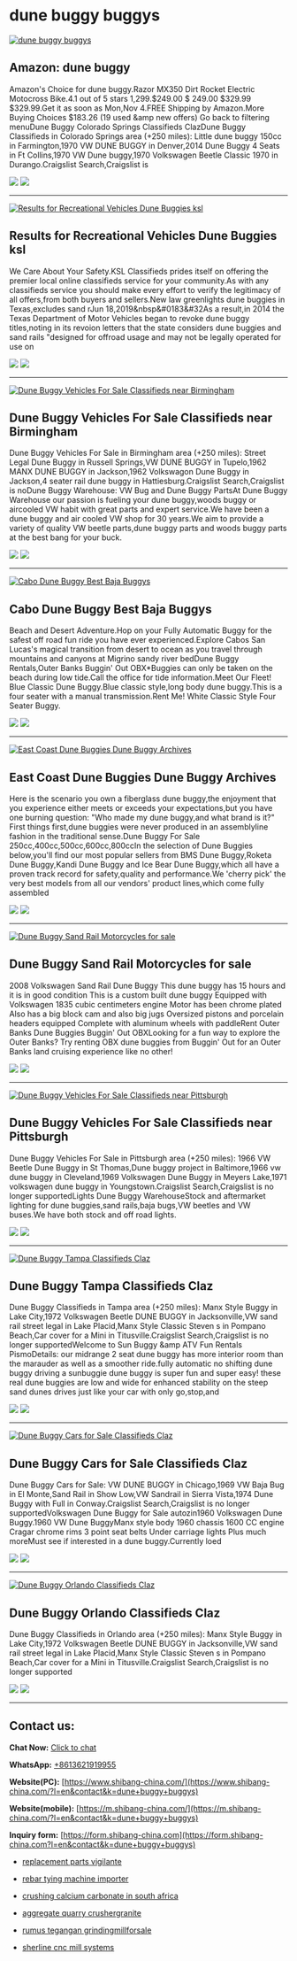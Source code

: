 # dune buggy buggys

<a href="https://swt.shibang-china.com/?l=en&img&k=dune+buggy+buggys" target="_blank">![dune buggy buggys](http://static.shibang-china.com/all-800x300/1139.jpg)</a>

## Amazon: dune buggy
Amazon's Choice for dune buggy.Razor MX350 Dirt Rocket Electric Motocross Bike.4.1 out of 5 stars 1,299.$249.00 $ 249.00 $329.99 $329.99.Get it as soon as Mon,Nov 4.FREE Shipping by Amazon.More Buying Choices $183.26 (19 used &amp new offers) Go back to filtering menuDune Buggy Colorado Springs Classifieds ClazDune Buggy Classifieds in Colorado Springs area (+250 miles): Little dune buggy 150cc in Farmington,1970 VW DUNE BUGGY in Denver,2014 Dune Buggy 4 Seats in Ft Collins,1970 VW Dune buggy,1970 Volkswagen Beetle Classic 1970 in Durango.Craigslist Search,Craigslist is


<a href="https://whatsapp.shibangsoft.com/WhatsApp.php" target="_blank" title="WhatsApp">![](http://static.shibang-china.com/icon/whatsapp.png)</a> <a href="https://swt.shibang-china.com/?l=en&icon&k=dune+buggy+buggys" target="_blank">![](http://static.shibang-china.com/icon/chat-en.png)</a>

---

<a href="https://swt.shibang-china.com/?l=en&img&k=dune+buggy+buggys" target="_blank">![Results for Recreational Vehicles Dune Buggies ksl](http://static.shibang-china.com/all-800x300/1505.jpg)</a>

## Results for Recreational Vehicles Dune Buggies ksl
We Care About Your Safety.KSL Classifieds prides itself on offering the premier local online classifieds service for your community.As with any classifieds service you should make every effort to verify the legitimacy of all offers,from both buyers and sellers.New law greenlights dune buggies in Texas,excludes sand rJun 18,2019&nbsp&#0183&#32As a result,in 2014 the Texas Department of Motor Vehicles began to revoke dune buggy titles,noting in its revoion letters that the state considers dune buggies and sand rails "designed for offroad usage and may not be legally operated for use on


<a href="https://whatsapp.shibangsoft.com/WhatsApp.php" target="_blank" title="WhatsApp">![](http://static.shibang-china.com/icon/whatsapp.png)</a> <a href="https://swt.shibang-china.com/?l=en&icon&k=dune+buggy+buggys" target="_blank">![](http://static.shibang-china.com/icon/chat-en.png)</a>

---

<a href="https://swt.shibang-china.com/?l=en&img&k=dune+buggy+buggys" target="_blank">![Dune Buggy Vehicles For Sale Classifieds near Birmingham](http://static.shibang-china.com/all-800x300/1167.jpg)</a>

## Dune Buggy Vehicles For Sale Classifieds near Birmingham
Dune Buggy Vehicles For Sale in Birmingham area (+250 miles): Street Legal Dune Buggy in Russell Springs,VW DUNE BUGGY in Tupelo,1962 MANX DUNE BUGGY in Jackson,1962 Volkswagon Dune Buggy in Jackson,4 seater rail dune buggy in Hattiesburg.Craigslist Search,Craigslist is noDune Buggy Warehouse: VW Bug and Dune Buggy PartsAt Dune Buggy Warehouse our passion is fueling your dune buggy,woods buggy or aircooled VW habit with great parts and expert service.We have been a dune buggy and air cooled VW shop for 30 years.We aim to provide a variety of quality VW beetle parts,dune buggy parts and woods buggy parts at the best bang for your buck.


<a href="https://whatsapp.shibangsoft.com/WhatsApp.php" target="_blank" title="WhatsApp">![](http://static.shibang-china.com/icon/whatsapp.png)</a> <a href="https://swt.shibang-china.com/?l=en&icon&k=dune+buggy+buggys" target="_blank">![](http://static.shibang-china.com/icon/chat-en.png)</a>

---

<a href="https://swt.shibang-china.com/?l=en&img&k=dune+buggy+buggys" target="_blank">![Cabo Dune Buggy Best Baja Buggys](http://static.shibang-china.com/all-800x300/1095.jpg)</a>

## Cabo Dune Buggy Best Baja Buggys
Beach and Desert Adventure.Hop on your Fully Automatic Buggy for the safest off road fun ride you have ever experienced.Explore Cabos San Lucas's magical transition from desert to ocean as you travel through mountains and canyons at Migrino sandy river bedDune Buggy Rentals,Outer Banks Buggin' Out OBX*Buggies can only be taken on the beach during low tide.Call the office for tide information.Meet Our Fleet! Blue Classic Dune Buggy.Blue classic style,long body dune buggy.This is a four seater with a manual transmission.Rent Me! White Classic Style Four Seater Buggy.


<a href="https://whatsapp.shibangsoft.com/WhatsApp.php" target="_blank" title="WhatsApp">![](http://static.shibang-china.com/icon/whatsapp.png)</a> <a href="https://swt.shibang-china.com/?l=en&icon&k=dune+buggy+buggys" target="_blank">![](http://static.shibang-china.com/icon/chat-en.png)</a>

---

<a href="https://swt.shibang-china.com/?l=en&img&k=dune+buggy+buggys" target="_blank">![East Coast Dune Buggies Dune Buggy Archives](http://static.shibang-china.com/all-800x300/847.jpg)</a>

## East Coast Dune Buggies Dune Buggy Archives
Here is the scenario you own a fiberglass dune buggy,the enjoyment that you experience either meets or exceeds your expectations,but you have one burning question: "Who made my dune buggy,and what brand is it?" First things first,dune buggies were never produced in an assemblyline fashion in the traditional sense.Dune Buggy For Sale 250cc,400cc,500cc,600cc,800ccIn the selection of Dune Buggies below,you'll find our most popular sellers from BMS Dune Buggy,Roketa Dune Buggy,Kandi Dune Buggy and Ice Bear Dune Buggy,which all have a proven track record for safety,quality and performance.We 'cherry pick' the very best models from all our vendors' product lines,which come fully assembled


<a href="https://whatsapp.shibangsoft.com/WhatsApp.php" target="_blank" title="WhatsApp">![](http://static.shibang-china.com/icon/whatsapp.png)</a> <a href="https://swt.shibang-china.com/?l=en&icon&k=dune+buggy+buggys" target="_blank">![](http://static.shibang-china.com/icon/chat-en.png)</a>

---

<a href="https://swt.shibang-china.com/?l=en&img&k=dune+buggy+buggys" target="_blank">![Dune Buggy Sand Rail Motorcycles for sale](http://static.shibang-china.com/all-800x300/970.jpg)</a>

## Dune Buggy Sand Rail Motorcycles for sale
2008 Volkswagen Sand Rail Dune Buggy This dune buggy has 15 hours and it is in good condition This is a custom built dune buggy Equipped with Volkswagen 1835 cubic centimeters engine Motor has been chrome plated Also has a big block cam and also big jugs Oversized pistons and porcelain headers equipped Complete with aluminum wheels with paddleRent Outer Banks Dune Buggies Buggin' Out OBXLooking for a fun way to explore the Outer Banks? Try renting OBX dune buggies from Buggin' Out for an Outer Banks land cruising experience like no other!


<a href="https://whatsapp.shibangsoft.com/WhatsApp.php" target="_blank" title="WhatsApp">![](http://static.shibang-china.com/icon/whatsapp.png)</a> <a href="https://swt.shibang-china.com/?l=en&icon&k=dune+buggy+buggys" target="_blank">![](http://static.shibang-china.com/icon/chat-en.png)</a>

---

<a href="https://swt.shibang-china.com/?l=en&img&k=dune+buggy+buggys" target="_blank">![Dune Buggy Vehicles For Sale Classifieds near Pittsburgh](http://static.shibang-china.com/all-800x300/1456.jpg)</a>

## Dune Buggy Vehicles For Sale Classifieds near Pittsburgh
Dune Buggy Vehicles For Sale in Pittsburgh area (+250 miles): 1966 VW Beetle Dune Buggy in St Thomas,Dune buggy project in Baltimore,1966 vw dune buggy in Cleveland,1969 Volkswagen Dune Buggy in Meyers Lake,1971 volkswagen dune buggy in Youngstown.Craigslist Search,Craigslist is no longer supportedLights Dune Buggy WarehouseStock and aftermarket lighting for dune buggies,sand rails,baja bugs,VW beetles and VW buses.We have both stock and off road lights.


<a href="https://whatsapp.shibangsoft.com/WhatsApp.php" target="_blank" title="WhatsApp">![](http://static.shibang-china.com/icon/whatsapp.png)</a> <a href="https://swt.shibang-china.com/?l=en&icon&k=dune+buggy+buggys" target="_blank">![](http://static.shibang-china.com/icon/chat-en.png)</a>

---

<a href="https://swt.shibang-china.com/?l=en&img&k=dune+buggy+buggys" target="_blank">![Dune Buggy Tampa Classifieds Claz](http://static.shibang-china.com/all-800x300/425.jpg)</a>

## Dune Buggy Tampa Classifieds Claz
Dune Buggy Classifieds in Tampa area (+250 miles): Manx Style Buggy in Lake City,1972 Volkswagen Beetle DUNE BUGGY in Jacksonville,VW sand rail street legal in Lake Placid,Manx Style Classic Steven s in Pompano Beach,Car cover for a Mini in Titusville.Craigslist Search,Craigslist is no longer supportedWelcome to Sun Buggy &amp ATV Fun Rentals PismoDetails: our midrange 2 seat dune buggy has more interior room than the marauder as well as a smoother ride.fully automatic no shifting dune buggy driving a sunbuggie dune buggy is super fun and super easy! these real dune buggies are low and wide for enhanced stability on the steep sand dunes drives just like your car with only go,stop,and


<a href="https://whatsapp.shibangsoft.com/WhatsApp.php" target="_blank" title="WhatsApp">![](http://static.shibang-china.com/icon/whatsapp.png)</a> <a href="https://swt.shibang-china.com/?l=en&icon&k=dune+buggy+buggys" target="_blank">![](http://static.shibang-china.com/icon/chat-en.png)</a>

---

<a href="https://swt.shibang-china.com/?l=en&img&k=dune+buggy+buggys" target="_blank">![Dune Buggy Cars for Sale Classifieds Claz](http://static.shibang-china.com/all-800x300/876.jpg)</a>

## Dune Buggy Cars for Sale Classifieds Claz
Dune Buggy Cars for Sale: VW DUNE BUGGY in Chicago,1969 VW Baja Bug in El Monte,Sand Rail in Show Low,VW Sandrail in Sierra Vista,1974 Dune Buggy with Full in Conway.Craigslist Search,Craigslist is no longer supportedVolkswagen Dune Buggy for Sale autozin1960 Volkswagen Dune Buggy.1960 VW Dune BuggyManx style body 1960 chassis 1600 CC engine Cragar chrome rims 3 point seat belts Under carriage lights Plus much moreMust see if interested in a dune buggy.Currently loed


<a href="https://whatsapp.shibangsoft.com/WhatsApp.php" target="_blank" title="WhatsApp">![](http://static.shibang-china.com/icon/whatsapp.png)</a> <a href="https://swt.shibang-china.com/?l=en&icon&k=dune+buggy+buggys" target="_blank">![](http://static.shibang-china.com/icon/chat-en.png)</a>

---

<a href="https://swt.shibang-china.com/?l=en&img&k=dune+buggy+buggys" target="_blank">![Dune Buggy Orlando Classifieds Claz](http://static.shibang-china.com/all-800x300/230.jpg)</a>

## Dune Buggy Orlando Classifieds Claz
Dune Buggy Classifieds in Orlando area (+250 miles): Manx Style Buggy in Lake City,1972 Volkswagen Beetle DUNE BUGGY in Jacksonville,VW sand rail street legal in Lake Placid,Manx Style Classic Steven s in Pompano Beach,Car cover for a Mini in Titusville.Craigslist Search,Craigslist is no longer supported

<a href="https://whatsapp.shibangsoft.com/WhatsApp.php" target="_blank" title="WhatsApp">![](http://static.shibang-china.com/icon/whatsapp.png)</a> <a href="https://swt.shibang-china.com/?l=en&icon&k=dune+buggy+buggys" target="_blank">![](http://static.shibang-china.com/icon/chat-en.png)</a>

---
## Contact us:

**Chat Now:** [Click to chat](https://swt.shibang-china.com?l=en&contact&k=dune+buggy+buggys)

**WhatsApp:**  [+8613621919955](https://whatsapp.shibangsoft.com/WhatsApp.php)

**Website(PC):** [https://www.shibang-china.com/](https://www.shibang-china.com/?l=en&contact&k=dune+buggy+buggys)

**Website(mobile):** [https://m.shibang-china.com/](https://m.shibang-china.com/?l=en&contact&k=dune+buggy+buggys)

**Inquiry form:** [https://form.shibang-china.com](https://form.shibang-china.com?l=en&contact&k=dune+buggy+buggys)

* [replacement parts vigilante](../113/replacement%20parts%20vigilante.md)

* [rebar tying machine importer](../112/rebar%20tying%20machine%20importer.md)

* [crushing calcium carbonate in south africa](../117/crushing%20calcium%20carbonate%20in%20south%20africa.md)

* [aggregate quarry crushergranite](../125/aggregate%20quarry%20crushergranite.md)

* [rumus tegangan grindingmillforsale](../119/rumus%20tegangan%20grindingmillforsale.md)

* [sherline cnc mill systems](../120/sherline%20cnc%20mill%20systems.md)